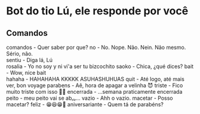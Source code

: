 # Bot do tio Lú, ele responde por você

## Comandos

comandos - Quer saber por que?
no - No. Nope. Não. Nein. Não mesmo. Sério, não.  
sentiu - Diga lá, Lú  
rosalia - Yo no soy y ni vi'a ser tu bizcochito
saoko - Chica, ¿qué dices?
bait - Wow, nice bait  
hahaha - HAHAHAHA KKKKK ASUHASHUHUAS
quit - Até logo, até mais ver, bon voyage
parabens - Aê, hora de apagar a velinha 😈
triste - Fico muito triste com isso 🎉🎉
encerrada - ...semana praticamente encerrada
peito - meu peito vai se abᵣᵢᵣ...
vazio - Ahh o vazio.
macetar - Posso macetar?
feliz - 😁😆😁🤪
aniversariante - Quem tá de parabéns?
